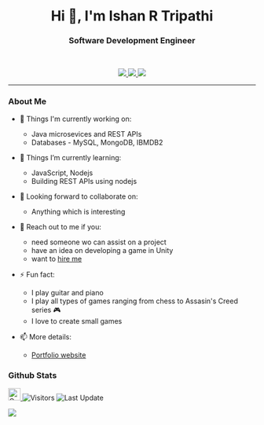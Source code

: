 <h1 align="center">Hi 👋, I'm Ishan R Tripathi</h1>
<h3 align="center">Software Development Engineer</h3>

<br>

<p align="center">
   
   <a href="https://www.linkedin.com/in/ishanr/">
<!--       <img src="https://img.shields.io/badge/LinkedIn-Soumik--Rakshit-informational?style=for-the-badge&labelColor=black&logo=linkedin&logoColor=0077b5&&color=0077b5"/> -->
  </a>
   
   <a href="mailto:ishanrtripathi786@gmail.com">
  <img src="https://img.shields.io/badge/Gmail-ishanrtripathi786@gmail.com-informational?style=for-the-badge&labelColor=black&logoColor=d14836&logo=gmail&color=d14836"/>
  </a>
  
  <a href="https://github.com/ishanrtripathi">
  <img src="https://img.shields.io/badge/Github-ishanrtripathi-informational?style=for-the-badge&labelColor=black&logo=github&color=7d88e6">
  </a>
  
  <a href="https://twitter.com/ishanr">
  <img src="https://img.shields.io/badge/Twitter-@ishanr-informational?style=for-the-badge&labelColor=black&logo=twitter&logoColor=#1DA1F2&color=1da1f2">
  </a>
</p>

---

### About Me

- 🔭 Things I'm currently working on:
   - Java microsevices and REST APIs
   - Databases - MySQL, MongoDB, IBMDB2

- 🌱 Things I’m currently learning:
   - JavaScript, Nodejs
   - Building REST APIs using nodejs

- 👬 Looking forward to collaborate on:
   - Anything which is interesting

- 💬 Reach out to me if you:
   - need someone wo can assist on a project
   - have an idea on developing a game in Unity 
   - want to [hire me](https://drive.google.com/file/d/14Nfwebe9B73sOFR5FI-M-RbxkJh5-7nH/view?usp=sharing)

- ⚡ Fun fact:
   - I play guitar and piano
   - I play all types of games ranging from chess to Assasin's Creed series 🎮
   - I love to create small games

- 📫 More details:
   - [Portfolio website](https://ishanrtripathi.github.io/)

### Github Stats

<p>
   <a href="https://img.shields.io/github/followers/ishanrtipathi?label=Follow&style=social">
      <img alt="Coverage" src="https://img.shields.io/github/followers/ishanrtripathi?label=Follow&style=social" height="25">
   </a>
   <img alt="Visitors" src="https://komarev.com/ghpvc/?username=ishanrtripathi&style=flat&labelColor=black&logo=github&label=PROFILE+VIEWS&color=29bf12">
   <img alt="Last Update" src="https://img.shields.io/github/last-commit/ishanrtripathi/ishanrtripathi?logo=markdown&label=LAST+UPDATE&color=29bf12&style=flat">
</p>

![](https://github-readme-stats.vercel.app/api?username=ishanrtripathi&count_private=true&show_icons=true&count_private=true)
